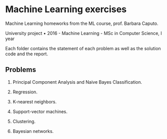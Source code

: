 # Machine Learning exercises

Machine Learning homeworks from the ML course, prof. Barbara Caputo.

University project • 2016 - Machine Learning - MSc in Computer Science, I year

Each folder contains the statement of each problem as well as the solution code and the report.

## Problems

1. Principal Component Analysis and Naive Bayes Classification.

2. Regression.

3. K-nearest neighbors.

4. Support-vector machines.

5. Clustering.

6. Bayesian networks.
